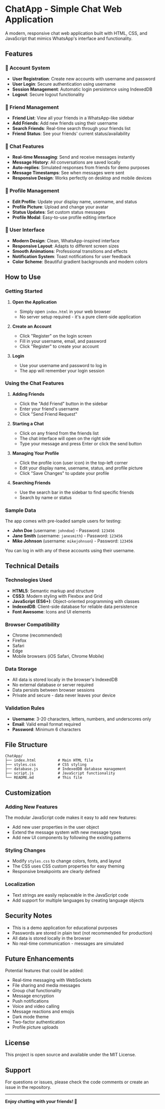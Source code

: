 # ChatApp - Simple Chat Web Application

A modern, responsive chat web application built with HTML, CSS, and JavaScript that mimics WhatsApp's interface and functionality.

## Features

### 🔐 Account System
- **User Registration**: Create new accounts with username and password
- **User Login**: Secure authentication using username
- **Session Management**: Automatic login persistence using IndexedDB
- **Logout**: Secure logout functionality

### 👥 Friend Management
- **Friend List**: View all your friends in a WhatsApp-like sidebar
- **Add Friends**: Add new friends using their username
- **Search Friends**: Real-time search through your friends list
- **Friend Status**: See your friends' current status/availability

### 💬 Chat Features
- **Real-time Messaging**: Send and receive messages instantly
- **Message History**: All conversations are saved locally
- **Auto-replies**: Simulated responses from friends for demo purposes
- **Message Timestamps**: See when messages were sent
- **Responsive Design**: Works perfectly on desktop and mobile devices

### 👤 Profile Management
- **Edit Profile**: Update your display name, username, and status
- **Profile Picture**: Upload and change your avatar
- **Status Updates**: Set custom status messages
- **Profile Modal**: Easy-to-use profile editing interface

### 🎨 User Interface
- **Modern Design**: Clean, WhatsApp-inspired interface
- **Responsive Layout**: Adapts to different screen sizes
- **Smooth Animations**: Professional transitions and effects
- **Notification System**: Toast notifications for user feedback
- **Color Scheme**: Beautiful gradient backgrounds and modern colors

## How to Use

### Getting Started

1. **Open the Application**
   - Simply open `index.html` in your web browser
   - No server setup required - it's a pure client-side application

2. **Create an Account**
   - Click "Register" on the login screen
   - Fill in your username, email, and password
   - Click "Register" to create your account

3. **Login**
   - Use your username and password to log in
   - The app will remember your login session

### Using the Chat Features

1. **Adding Friends**
   - Click the "Add Friend" button in the sidebar
   - Enter your friend's username
   - Click "Send Friend Request"

2. **Starting a Chat**
   - Click on any friend from the friends list
   - The chat interface will open on the right side
   - Type your message and press Enter or click the send button

3. **Managing Your Profile**
   - Click the profile icon (user icon) in the top-left corner
   - Edit your display name, username, status, and profile picture
   - Click "Save Changes" to update your profile

4. **Searching Friends**
   - Use the search bar in the sidebar to find specific friends
   - Search by name or status

### Sample Data

The app comes with pre-loaded sample users for testing:
- **John Doe** (username: `johndoe`) - Password: `123456`
- **Jane Smith** (username: `janesmith`) - Password: `123456`  
- **Mike Johnson** (username: `mikejohnson`) - Password: `123456`

You can log in with any of these accounts using their username.

## Technical Details

### Technologies Used
- **HTML5**: Semantic markup and structure
- **CSS3**: Modern styling with Flexbox and Grid
- **JavaScript (ES6+)**: Object-oriented programming with classes
- **IndexedDB**: Client-side database for reliable data persistence
- **Font Awesome**: Icons and UI elements

### Browser Compatibility
- Chrome (recommended)
- Firefox
- Safari
- Edge
- Mobile browsers (iOS Safari, Chrome Mobile)

### Data Storage
- All data is stored locally in the browser's IndexedDB
- No external database or server required
- Data persists between browser sessions
- Private and secure - data never leaves your device

### Validation Rules
- **Username**: 3-20 characters, letters, numbers, and underscores only
- **Email**: Valid email format required
- **Password**: Minimum 6 characters

## File Structure

```
ChatApp/
├── index.html          # Main HTML file
├── styles.css          # CSS styling
├── database.js         # IndexedDB database management
├── script.js           # JavaScript functionality
└── README.md           # This file
```

## Customization

### Adding New Features
The modular JavaScript code makes it easy to add new features:
- Add new user properties in the user object
- Extend the message system with new message types
- Add new UI components by following the existing patterns

### Styling Changes
- Modify `styles.css` to change colors, fonts, and layout
- The CSS uses CSS custom properties for easy theming
- Responsive breakpoints are clearly defined

### Localization
- Text strings are easily replaceable in the JavaScript code
- Add support for multiple languages by creating language objects

## Security Notes

- This is a demo application for educational purposes
- Passwords are stored in plain text (not recommended for production)
- All data is stored locally in the browser
- No real-time communication - messages are simulated

## Future Enhancements

Potential features that could be added:
- Real-time messaging with WebSockets
- File sharing and media messages
- Group chat functionality
- Message encryption
- Push notifications
- Voice and video calling
- Message reactions and emojis
- Dark mode theme
- Two-factor authentication
- Profile picture uploads

## License

This project is open source and available under the MIT License.

## Support

For questions or issues, please check the code comments or create an issue in the repository.

---

**Enjoy chatting with your friends! 🚀** 